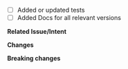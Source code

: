 - [ ] Added or updated tests
- [ ] Added Docs for all relevant versions

**Related Issue/Intent**

<!-- Link to related issues this PR resolves, e.g. "Resolves #236",
or a description of what this PR is trying to achieve. -->

**Changes**

<!-- Detail the changes in behaviour this PR introduces. -->

**Breaking changes**

<!-- If there are any breaking changes, list them here. -->

